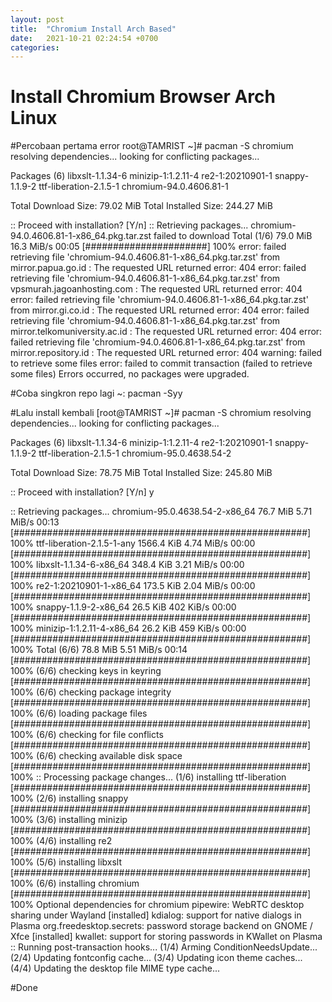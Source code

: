 ```yaml
---
layout: post
title:  "Chromium Install Arch Based"
date:   2021-10-21 02:24:54 +0700
categories: 
---
```


# Install Chromium Browser Arch Linux

#Percobaan pertama error
root@TAMRIST ~]# pacman -S chromium
resolving dependencies...
looking for conflicting packages...

Packages (6) libxslt-1.1.34-6  minizip-1:1.2.11-4  re2-1:20210901-1
             snappy-1.1.9-2  ttf-liberation-2.1.5-1  chromium-94.0.4606.81-1

Total Download Size:    79.02 MiB
Total Installed Size:  244.27 MiB

:: Proceed with installation? [Y/n] 
:: Retrieving packages...
 chromium-94.0.4606.81-1-x86_64.pkg.tar.zst failed to download
 Total (1/6)            79.0 MiB  16.3 MiB/s 00:05 [######################] 100%
error: failed retrieving file 'chromium-94.0.4606.81-1-x86_64.pkg.tar.zst' from mirror.papua.go.id : The requested URL returned error: 404
error: failed retrieving file 'chromium-94.0.4606.81-1-x86_64.pkg.tar.zst' from vpsmurah.jagoanhosting.com : The requested URL returned error: 404
error: failed retrieving file 'chromium-94.0.4606.81-1-x86_64.pkg.tar.zst' from mirror.gi.co.id : The requested URL returned error: 404
error: failed retrieving file 'chromium-94.0.4606.81-1-x86_64.pkg.tar.zst' from mirror.telkomuniversity.ac.id : The requested URL returned error: 404
error: failed retrieving file 'chromium-94.0.4606.81-1-x86_64.pkg.tar.zst' from mirror.repository.id : The requested URL returned error: 404
warning: failed to retrieve some files
error: failed to commit transaction (failed to retrieve some files)
Errors occurred, no packages were upgraded.

#Coba singkron repo lagi
~: pacman -Syy

#Lalu install kembali
[root@TAMRIST ~]# pacman -S chromium
resolving dependencies...
looking for conflicting packages...

Packages (6) libxslt-1.1.34-6  minizip-1:1.2.11-4  re2-1:20210901-1  snappy-1.1.9-2  ttf-liberation-2.1.5-1  chromium-95.0.4638.54-2

Total Download Size:    78.75 MiB
Total Installed Size:  245.80 MiB

:: Proceed with installation? [Y/n] y

:: Retrieving packages...
 chromium-95.0.4638.54-2-x86_64                                 76.7 MiB  5.71 MiB/s 00:13 [#####################################################] 100%
 ttf-liberation-2.1.5-1-any                                   1566.4 KiB  4.74 MiB/s 00:00 [#####################################################] 100%
 libxslt-1.1.34-6-x86_64                                       348.4 KiB  3.21 MiB/s 00:00 [#####################################################] 100%
 re2-1:20210901-1-x86_64                                       173.5 KiB  2.04 MiB/s 00:00 [#####################################################] 100%
 snappy-1.1.9-2-x86_64                                          26.5 KiB   402 KiB/s 00:00 [#####################################################] 100%
 minizip-1:1.2.11-4-x86_64                                      26.2 KiB   459 KiB/s 00:00 [#####################################################] 100%
 Total (6/6)                                                    78.8 MiB  5.51 MiB/s 00:14 [#####################################################] 100%
(6/6) checking keys in keyring                                                             [#####################################################] 100%
(6/6) checking package integrity                                                           [#####################################################] 100%
(6/6) loading package files                                                                [#####################################################] 100%
(6/6) checking for file conflicts                                                          [#####################################################] 100%
(6/6) checking available disk space                                                        [#####################################################] 100%
:: Processing package changes...
(1/6) installing ttf-liberation                                                            [#####################################################] 100%
(2/6) installing snappy                                                                    [#####################################################] 100%
(3/6) installing minizip                                                                   [#####################################################] 100%
(4/6) installing re2                                                                       [#####################################################] 100%
(5/6) installing libxslt                                                                   [#####################################################] 100%
(6/6) installing chromium                                                                  [#####################################################] 100%
Optional dependencies for chromium
    pipewire: WebRTC desktop sharing under Wayland [installed]
    kdialog: support for native dialogs in Plasma
    org.freedesktop.secrets: password storage backend on GNOME / Xfce [installed]
    kwallet: support for storing passwords in KWallet on Plasma
:: Running post-transaction hooks...
(1/4) Arming ConditionNeedsUpdate...
(2/4) Updating fontconfig cache...
(3/4) Updating icon theme caches...
(4/4) Updating the desktop file MIME type cache...

#Done
